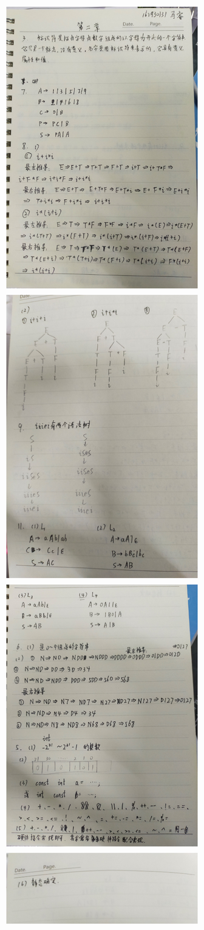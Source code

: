 ![1](161930131-马睿.assets/1.jpg)



![2](161930131-马睿.assets/2.jpg)



![3](161930131-马睿.assets/3.jpg)



![4](161930131-马睿.assets/4.jpg)